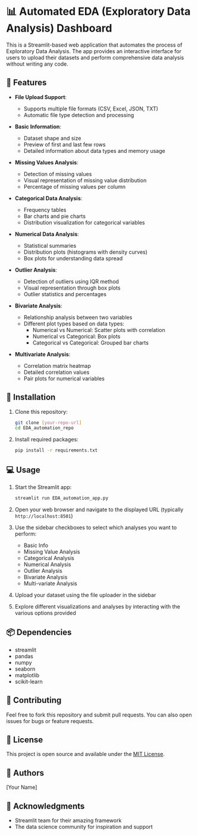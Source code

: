 # 📊 Automated EDA (Exploratory Data Analysis) Dashboard

This is a Streamlit-based web application that automates the process of Exploratory Data Analysis. The app provides an interactive interface for users to upload their datasets and perform comprehensive data analysis without writing any code.

## 🌟 Features

- **File Upload Support**: 
  - Supports multiple file formats (CSV, Excel, JSON, TXT)
  - Automatic file type detection and processing

- **Basic Information**:
  - Dataset shape and size
  - Preview of first and last few rows
  - Detailed information about data types and memory usage

- **Missing Values Analysis**:
  - Detection of missing values
  - Visual representation of missing value distribution
  - Percentage of missing values per column

- **Categorical Data Analysis**:
  - Frequency tables
  - Bar charts and pie charts
  - Distribution visualization for categorical variables

- **Numerical Data Analysis**:
  - Statistical summaries
  - Distribution plots (histograms with density curves)
  - Box plots for understanding data spread

- **Outlier Analysis**:
  - Detection of outliers using IQR method
  - Visual representation through box plots
  - Outlier statistics and percentages

- **Bivariate Analysis**:
  - Relationship analysis between two variables
  - Different plot types based on data types:
    - Numerical vs Numerical: Scatter plots with correlation
    - Numerical vs Categorical: Box plots
    - Categorical vs Categorical: Grouped bar charts

- **Multivariate Analysis**:
  - Correlation matrix heatmap
  - Detailed correlation values
  - Pair plots for numerical variables

## 🚀 Installation

1. Clone this repository:
   ```bash
   git clone [your-repo-url]
   cd EDA_automation_repo
   ```

2. Install required packages:
   ```bash
   pip install -r requirements.txt
   ```

## 💻 Usage

1. Start the Streamlit app:
   ```bash
   streamlit run EDA_automation_app.py
   ```

2. Open your web browser and navigate to the displayed URL (typically `http://localhost:8501`)

3. Use the sidebar checkboxes to select which analyses you want to perform:
   - Basic Info
   - Missing Value Analysis
   - Categorical Analysis
   - Numerical Analysis
   - Outlier Analysis
   - Bivariate Analysis
   - Multi-variate Analysis

4. Upload your dataset using the file uploader in the sidebar

5. Explore different visualizations and analyses by interacting with the various options provided

## 📦 Dependencies

- streamlit
- pandas
- numpy
- seaborn
- matplotlib
- scikit-learn

## 🤝 Contributing

Feel free to fork this repository and submit pull requests. You can also open issues for bugs or feature requests.

## 📝 License

This project is open source and available under the [MIT License](LICENSE).

## 👥 Authors

[Your Name]

## 🙏 Acknowledgments

- Streamlit team for their amazing framework
- The data science community for inspiration and support
